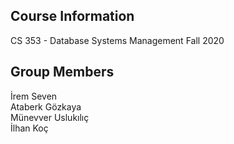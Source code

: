 ## Course Information 
CS 353 - Database Systems Management Fall 2020 

## Group Members 
İrem Seven <br/> 
Ataberk Gözkaya <br/> 
Münevver Uslukılıç <br/> 
İlhan Koç
